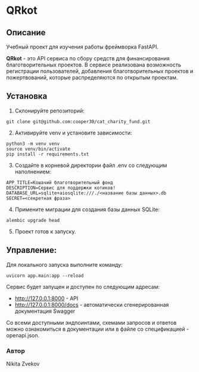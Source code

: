 # QRkot

## Описание

Учебный проект для изучения работы фреймворка FastAPI.

**QRkot** - это API сервиса по сбору средств для финансирования благотворительных проектов. В сервисе реализована возможность регистрации пользователей, добавления благотворительных проектов и пожертвований, которые распределяются по открытым проектам.

## Установка
1. Склонируйте репозиторий:
```
git clone git@github.com:cooper30/cat_charity_fund.git
```
2. Активируйте venv и установите зависимости:
```
python3 -m venv venv
source venv/bin/activate
pip install -r requirements.txt
```
3. Создайте в корневой директории файл .env со следующим наполнением:
```
APP_TITLE=Кошачий благотворительный фонд
DESCRIPTION=Сервис для поддержки котиков!
DATABASE_URL=sqlite+aiosqlite:///./<название базы данных>.db
SECRET=<секретная фраза>
```
4. Примените миграции для создания базы данных SQLite:
```
alembic upgrade head
```
5. Проект готов к запуску.

## Управление:
Для локального запуска выполните команду:
```
uvicorn app.main:app --reload
```
Сервис будет запущен и доступен по следующим адресам:
- http://127.0.0.1:8000 - API
- http://127.0.0.1:8000/docs - автоматически сгенерированная документация Swagger

Со всеми доступными эндпоинтами, схемами запросов и ответов можно ознакомиться в документации или в файле со спецификацией - openapi.json.

### Автор
Nikita Zvekov